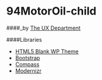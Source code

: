94MotorOil-child
================

####_by [The UX Department](http://theuxdepartment.com/ "The UX Department")

####Libraries

- [HTML5 Blank WP Theme](http://html5blank.com/)
- [Bootstrap](hhttp://getbootstrap.com/)
- [Compass](http://compass-style.org/)
- [Modernizr](http://modernizr.com/)
